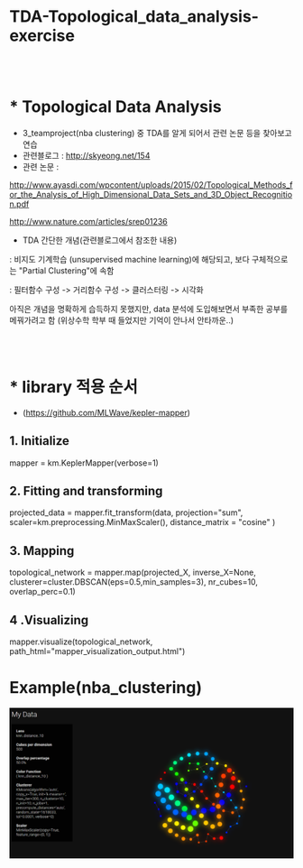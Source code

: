 # TDA-Topological_data_analysis-exercise

<br />
<br />

# * Topological Data Analysis
- 3_teamproject(nba clustering) 중 TDA를 알게 되어서 관련 논문 등을 찾아보고 연습
- 관련블로그 : http://skyeong.net/154
- 관련 논문 : 

http://www.ayasdi.com/wpcontent/uploads/2015/02/Topological_Methods_for_the_Analysis_of_High_Dimensional_Data_Sets_and_3D_Object_Recognition.pdf  

http://www.nature.com/articles/srep01236

- TDA 간단한 개념(관련블로그에서 참조한 내용)

: 비지도 기계학습 (unsupervised machine learning)에 해당되고, 보다 구체적으로는 "Partial Clustering"에 속함

: 필터함수 구성 -> 거리함수 구성 -> 클러스터링 -> 시각화


아직은 개념을 명확하게 습득하지 못했지만, data 분석에 도입해보면서 부족한 공부를 메꿔가려고 함
(위상수학 학부 때 들었지만 기억이 안나서 안타까운..)

<br />
<br />

# * library 적용 순서
- (https://github.com/MLWave/kepler-mapper)
## 1. Initialize
mapper = km.KeplerMapper(verbose=1)

## 2. Fitting and transforming
projected_data = mapper.fit_transform(data, projection="sum", scaler=km.preprocessing.MinMaxScaler(), distance_matrix = "cosine" )

## 3. Mapping
topological_network = mapper.map(projected_X, inverse_X=None, 
                                 clusterer=cluster.DBSCAN(eps=0.5,min_samples=3), 
                                 nr_cubes=10, overlap_perc=0.1)
                                 
## 4 .Visualizing
mapper.visualize(topological_network, path_html="mapper_visualization_output.html")


# Example(nba_clustering)
![image](https://github.com/gogoj5896/TDA-Topological_data_analysis-/blob/master/image%26html/aa.png)
